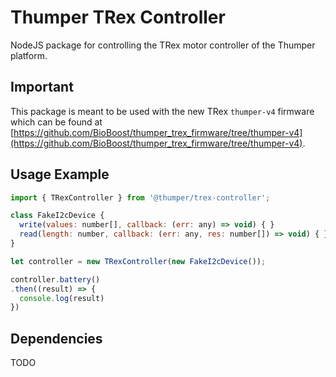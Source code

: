 # Thumper TRex Controller

NodeJS package for controlling the TRex motor controller of the Thumper platform.

## Important

This package is meant to be used with the new TRex `thumper-v4` firmware which can be found at [https://github.com/BioBoost/thumper_trex_firmware/tree/thumper-v4](https://github.com/BioBoost/thumper_trex_firmware/tree/thumper-v4).

## Usage Example

```js
import { TRexController } from '@thumper/trex-controller';

class FakeI2cDevice {
  write(values: number[], callback: (err: any) => void) { }
  read(length: number, callback: (err: any, res: number[]) => void) { }
}

let controller = new TRexController(new FakeI2cDevice());

controller.battery()
.then((result) => {
  console.log(result)
})
```

## Dependencies

TODO